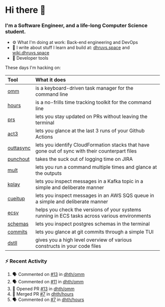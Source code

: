 Hi there 👋
===

### I'm a Software Engineer, and a life-long Computer Science student.


- ⚙️  What I'm doing at work: Back-end engineering and DevOps
- 🌱 I write about stuff I learn and build at:
    [dhruvs.space](https://dhruvs.space) and [wiki.dhruvs.space](https://wiki.dhruvs.space)
- 💙 Developer tools

These days I'm hacking on:

| Tool                                           | What it does                                                                                    |
|:-----------------------------------------------|:------------------------------------------------------------------------------------------------|
| [omm](https://github.com/dhth/omm)             | is a keyboard-driven task manager for the command line                                          |
| [hours](https://github.com/dhth/hours)         | is a no-frills time tracking toolkit for the command line                                       |
| [prs](https://github.com/dhth/prs)             | lets you stay updated on PRs without leaving the terminal                                       |
| [act3](https://github.com/dhth/act3)           | lets you glance at the last 3 runs of your Github Actions                                       |
| [outtasync](https://github.com/dhth/outtasync) | lets you identify CloudFormation stacks that have gone out of sync with their counterpart files |
| [punchout](https://github.com/dhth/punchout)   | takes the suck out of logging time on JIRA                                                      |
| [mult](https://github.com/dhth/mult)           | lets you run a command multiple times and glance at the outputs                                 |
| [kplay](https://github.com/dhth/kplay)         | lets you inspect messages in a Kafka topic in a simple and deliberate manner                    |
| [cueitup](https://github.com/dhth/cueitup)     | lets you inspect messages in an AWS SQS queue in a simple and deliberate manner                 |
| [ecsv](https://github.com/dhth/ecsv)           | helps you check the versions of your systems running in ECS tasks across various environments   |
| [schemas](https://github.com/dhth/schemas)     | lets you inspect postgres schemas in the terminal                                               |
| [commits](https://github.com/dhth/commits)     | lets you glance at git commits through a simple TUI                                             |
| [dstll](https://github.com/dhth/dstll)         | gives you a high level overview of various constructs in your code files                        |

### :zap: Recent Activity

<!--START_SECTION:activity-->
1. 🗣 Commented on [#13](https://github.com/dhth/omm/pull/13#issuecomment-2243436980) in [dhth/omm](https://github.com/dhth/omm)
2. 🗣 Commented on [#11](https://github.com/dhth/omm/issues/11#issuecomment-2243420938) in [dhth/omm](https://github.com/dhth/omm)
3. 💪 Opened PR [#13](https://github.com/dhth/omm/pull/13) in [dhth/omm](https://github.com/dhth/omm)
4. 🎉 Merged PR [#7](https://github.com/dhth/hours/pull/7) in [dhth/hours](https://github.com/dhth/hours)
5. 🗣 Commented on [#7](https://github.com/dhth/hours/pull/7#issuecomment-2242752033) in [dhth/hours](https://github.com/dhth/hours)
<!--END_SECTION:activity-->
